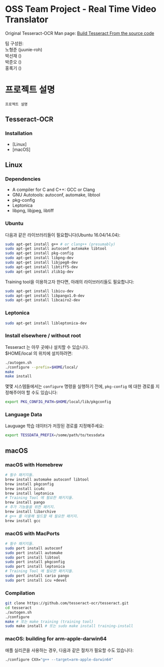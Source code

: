 # OSS Team Project - Real Time Video Translator

Original Tesseract-OCR Man page: [Build Tesseract From the source code](https://tesseract-ocr.github.io/tessdoc/Compiling.html, "tesseract-ocr man page")

팀 구성원:   
노형준 (juunie-roh)   
박선재 ()   
박준오 ()   
홍록기 ()

# 프로젝트 설명

```프로젝트 설명```

## Tesseract-OCR   
### Installation
* [Linux]
* [macOS]

## Linux

### Dependencies
* A compiler for C and C++: GCC or Clang
* GNU Autotools: autoconf, automake, libtool
* pkg-config
* Leptonica
* libpng, libjpeg, libtiff

### Ubuntu

다음과 같은 라이브러리들이 필요합니다(Ubuntu 16.04/14.04):

```bash
sudo apt-get install g++ # or clang++ (presumably)
sudo apt-get install autoconf automake libtool
sudo apt-get install pkg-config
sudo apt-get install libpng-dev
sudo apt-get install libjpeg8-dev
sudo apt-get install libtiff5-dev
sudo apt-get install zlib1g-dev
```

Training tool을 이용하고자 한다면, 아래의 라이브러리들도 필요합니다:

```bash
sudo apt-get install libicu-dev
sudo apt-get install libpango1.0-dev
sudo apt-get install libcairo2-dev
```

### Leptonica

```bash
sudo apt-get install libleptonica-dev
```

### Install elsewhere / without root

Tesseract 는 아무 곳에나 설치할 수 있습니다.   
$HOME/local 의 위치에 설치하려면:

```bash
./autogen.sh
./configure --prefix=$HOME/local/
make
make install
```

몇몇 시스템들에서는
```configure```
명령을 실행하기 전에, 
```pkg-config```
에 대한 경로를 지정해주어야 할 수도 있습니다:

```bash
export PKG_CONFIG_PATH=$HOME/local/lib/pkgconfig
```

### Language Data

Lauguage 학습 데이터가 저장된 경로를 지정해주세요:

```bash
export TESSDATA_PREFIX=/some/path/to/tessdata
```

## macOS

### macOS with Homebrew

```bash
# 필수 패키지들.
brew install automake autoconf libtool
brew install pkgconfig
brew install icu4c
brew install leptonica
# Training Tool 에 필요한 패키지들.
brew install pango
# 추가 기능들을 위한 패키지.
brew install libarchive
# g++ 를 이용해 빌드할 때 필요한 패키지.
brew install gcc
```

### macOS with MacPorts

```bash
# 필수 패키지들.
sudo port install autoconf
sudo port install automake
sudo port install libtool
sudo port install pkgconfig
sudo port install leptonica
# Training Tool 에 필요한 패키지들.
sudo port install cario pango
sudo port install icu +devel 
```

### Compilation

```bash
git clone https://github.com/tesseract-ocr/tesseract.git
cd tesseract
./autogen.sh
./configure
make # 또는 make training (training tool)
sudo make install # 또는 sudo make install training-install
```

### macOS: building for arm-apple-darwin64

애플 실리콘을 사용하는 경우, 다음과 같은 절차가 필요할 수도 있습니다:

```bash
./configure CXX="g++ --target=arm-apple-darwin64"
```


